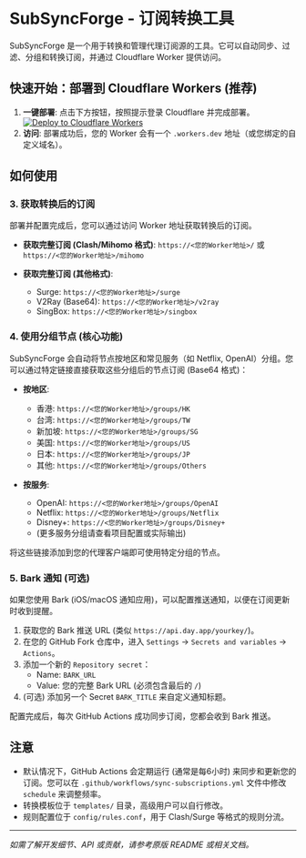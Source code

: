 # SubSyncForge - 订阅转换工具

SubSyncForge 是一个用于转换和管理代理订阅源的工具。它可以自动同步、过滤、分组和转换订阅，并通过 Cloudflare Worker 提供访问。

## 快速开始：部署到 Cloudflare Workers (推荐)

1.  **一键部署**: 点击下方按钮，按照提示登录 Cloudflare 并完成部署。
    [![Deploy to Cloudflare Workers](https://deploy.workers.cloudflare.com/button)](https://deploy.workers.cloudflare.com/?url=https://github.com/nociex/SubSyncForge/tree/dev)
2.  **访问**: 部署成功后，您的 Worker 会有一个 `.workers.dev` 地址（或您绑定的自定义域名）。

## 如何使用

### 3. 获取转换后的订阅

部署并配置完成后，您可以通过访问 Worker 地址获取转换后的订阅。

*   **获取完整订阅 (Clash/Mihomo 格式)**:
    `https://<您的Worker地址>/`
    或
    `https://<您的Worker地址>/mihomo`

*   **获取完整订阅 (其他格式)**:
    *   Surge: `https://<您的Worker地址>/surge`
    *   V2Ray (Base64): `https://<您的Worker地址>/v2ray`
    *   SingBox: `https://<您的Worker地址>/singbox`

### 4. 使用分组节点 (核心功能)

SubSyncForge 会自动将节点按地区和常见服务（如 Netflix, OpenAI）分组。您可以通过特定链接直接获取这些分组后的节点订阅 (Base64 格式)：

*   **按地区**:
    *   香港: `https://<您的Worker地址>/groups/HK`
    *   台湾: `https://<您的Worker地址>/groups/TW`
    *   新加坡: `https://<您的Worker地址>/groups/SG`
    *   美国: `https://<您的Worker地址>/groups/US`
    *   日本: `https://<您的Worker地址>/groups/JP`
    *   其他: `https://<您的Worker地址>/groups/Others`

*   **按服务**:
    *   OpenAI: `https://<您的Worker地址>/groups/OpenAI`
    *   Netflix: `https://<您的Worker地址>/groups/Netflix`
    *   Disney+: `https://<您的Worker地址>/groups/Disney+`
    *   (更多服务分组请查看项目配置或实际输出)

将这些链接添加到您的代理客户端即可使用特定分组的节点。

### 5. Bark 通知 (可选)

如果您使用 Bark (iOS/macOS 通知应用)，可以配置推送通知，以便在订阅更新时收到提醒。

1.  获取您的 Bark 推送 URL (类似 `https://api.day.app/yourkey/`)。
2.  在您的 GitHub Fork 仓库中，进入 `Settings` -> `Secrets and variables` -> `Actions`。
3.  添加一个新的 `Repository secret`：
    *   Name: `BARK_URL`
    *   Value: 您的完整 Bark URL (必须包含最后的 `/`)
4.  (可选) 添加另一个 Secret `BARK_TITLE` 来自定义通知标题。

配置完成后，每次 GitHub Actions 成功同步订阅，您都会收到 Bark 推送。

## 注意

*   默认情况下，GitHub Actions 会定期运行 (通常是每6小时) 来同步和更新您的订阅。您可以在 `.github/workflows/sync-subscriptions.yml` 文件中修改 `schedule` 来调整频率。
*   转换模板位于 `templates/` 目录，高级用户可以自行修改。
*   规则配置位于 `config/rules.conf`，用于 Clash/Surge 等格式的规则分流。

---

*如需了解开发细节、API 或贡献，请参考原版 README 或相关文档。*
